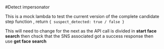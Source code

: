 #Detect impersonator

This is a mock lambda to test the current version of the complete candidate step function , return 
` { suspect_detected: true / false } `

This will need to change for the next  as the API call is divided in **start face search** then chsck that the SNS associated got a success response then use **get face search** 
